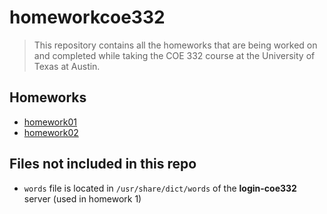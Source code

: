 # homeworkcoe332
> This repository contains all the homeworks that are being worked on and completed while taking the COE 332 course at the University of Texas at Austin.

## Homeworks
- [homework01](https://github.com/jaeestee/homeworkcoe332/tree/main/homework01)
- [homework02](https://github.com/jaeestee/homeworkcoe332/tree/main/homework02)

## Files not included in this repo
- ``words`` file is located in ``/usr/share/dict/words`` of the **login-coe332** server (used in homework 1)
